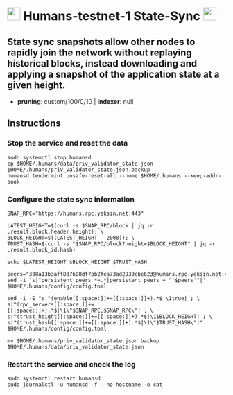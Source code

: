 # <img src="https://user-images.githubusercontent.com/110628975/209975177-fca87e8c-63df-4393-b4cd-4ee7fc8b28c2.png" width="30" alt=""> Humans-testnet-1 State-Sync <img src="https://user-images.githubusercontent.com/110628975/209973852-c4fc58fc-7a88-429b-97e9-47a693d6db9f.png" width="30"/>

## State sync snapshots allow other nodes to rapidly join the network without replaying historical blocks, instead downloading and applying a snapshot of the application state at a given height.

- **pruning**: custom/100/0/10 | **indexer**: null


## Instructions

### Stop the service and reset the data

```
sudo systemctl stop humansd
cp $HOME/.humans/data/priv_validator_state.json $HOME/.humans/priv_validator_state.json.backup
humansd tendermint unsafe-reset-all --home $HOME/.humans --keep-addr-book
```

### Configure the state sync information

```
SNAP_RPC="https://humans.rpc.yeksin.net:443"

LATEST_HEIGHT=$(curl -s $SNAP_RPC/block | jq -r .result.block.header.height); \
BLOCK_HEIGHT=$((LATEST_HEIGHT - 2000)); \
TRUST_HASH=$(curl -s "$SNAP_RPC/block?height=$BLOCK_HEIGHT" | jq -r .result.block_id.hash)

echo $LATEST_HEIGHT $BLOCK_HEIGHT $TRUST_HASH

peers="398a13b3aff8d7608df7bb2fea73ad2939cbe623@humans.rpc.yeksin.net:44656"
sed -i 's|^persistent_peers *=.*|persistent_peers = "'$peers'"|' $HOME/.humans/config/config.toml

sed -i -E "s|^(enable[[:space:]]+=[[:space:]]+).*$|\1true| ; \
s|^(rpc_servers[[:space:]]+=[[:space:]]+).*$|\1\"$SNAP_RPC,$SNAP_RPC\"| ; \
s|^(trust_height[[:space:]]+=[[:space:]]+).*$|\1$BLOCK_HEIGHT| ; \
s|^(trust_hash[[:space:]]+=[[:space:]]+).*$|\1\"$TRUST_HASH\"|" $HOME/.humans/config/config.toml

mv $HOME/.humans/priv_validator_state.json.backup $HOME/.humans/data/priv_validator_state.json
```

### Restart the service and check the log

```
sudo systemctl restart humansd
sudo journalctl -u humansd -f --no-hostname -o cat
```
